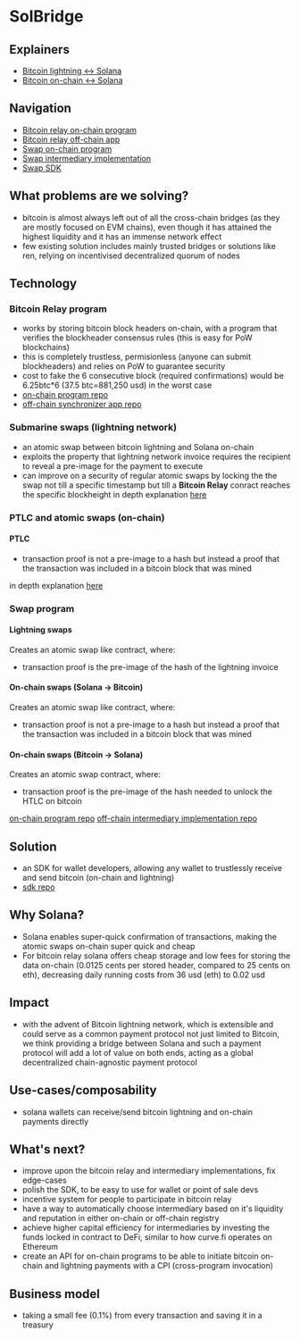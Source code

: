 # SolBridge

## Explainers
- [Bitcoin lightning <-> Solana](https://github.com/adambor/SolLightning-readme/blob/main/sol-submarine-swaps.md)
- [Bitcoin on-chain <-> Solana](https://github.com/adambor/SolLightning-readme/blob/main/sol-onchain-swaps.md)

## Navigation
- [Bitcoin relay on-chain program](https://github.com/adambor/BTCRelay-Sol)
- [Bitcoin relay off-chain app](https://github.com/adambor/BTCRelay-Sol-Offchain)
- [Swap on-chain program](https://github.com/adambor/SolLightning-program)
- [Swap intermediary implementation](https://github.com/adambor/SolLightning-Intermediary)
- [Swap SDK](https://github.com/adambor/SolLightning-sdk)

## What problems are we solving?
- bitcoin is almost always left out of all the cross-chain bridges (as they are mostly focused on EVM chains), even though it has attained the highest liquidity and it has an immense network effect
- few existing solution includes mainly trusted bridges or solutions like ren, relying on incentivised decentralized quorum of nodes

## Technology
### Bitcoin Relay program
- works by storing bitcoin block headers on-chain, with a program that verifies the blockheader consensus rules (this is easy for PoW blockchains)
- this is completely trustless, permisionless (anyone can submit blockheaders) and relies on PoW to guarantee security
- cost to fake the 6 consecutive block (required confirmations) would be 6.25btc\*6 (37.5 btc=881,250 usd) in the worst case
- [on-chain program repo](https://github.com/adambor/BTCRelay-Sol)
- [off-chain synchronizer app repo](https://github.com/adambor/BTCRelay-Sol-Offchain)

### Submarine swaps (lightning network)
- an atomic swap between bitcoin lightning and Solana on-chain
- exploits the property that lightning network invoice requires the recipient to reveal a pre-image for the payment to execute
- can improve on a security of regular atomic swaps by locking the the swap not till a specific timestamp but till a **Bitcoin Relay** conract reaches the specific blockheight
in depth explanation [here](https://github.com/adambor/SolLightning-readme/blob/main/sol-submarine-swaps.md)

### PTLC and atomic swaps (on-chain)
#### PTLC
- transaction proof is not a pre-image to a hash but instead a proof that the transaction was included in a bitcoin block that was mined

in depth explanation [here](https://github.com/adambor/SolLightning-readme/blob/main/sol-onchain-swaps.md)

### Swap program
#### Lightning swaps
Creates an atomic swap like contract, where:
- transaction proof is the pre-image of the hash of the lightning invoice

#### On-chain swaps (Solana -> Bitcoin)
Creates an atomic swap like contract, where:
- transaction proof is not a pre-image to a hash but instead a proof that the transaction was included in a bitcoin block that was mined

#### On-chain swaps (Bitcoin -> Solana)
Creates an atomic swap contract, where:
- transaction proof is the pre-image of the hash needed to unlock the HTLC on bitcoin

[on-chain program repo](https://github.com/adambor/SolLightning-program)
[off-chain intermediary implementation repo](https://github.com/adambor/SolLightning-Intermediary)

## Solution
- an SDK for wallet developers, allowing any wallet to trustlessly receive and send bitcoin (on-chain and lightning)
- [sdk repo](https://github.com/adambor/SolLightning-sdk)

## Why Solana?
- Solana enables super-quick confirmation of transactions, making the atomic swaps on-chain super quick and cheap
- For bitcoin relay solana offers cheap storage and low fees for storing the data on-chain (0.0125 cents per stored header, compared to 25 cents on eth), decreasing daily running costs from 36 usd (eth) to 0.02 usd

## Impact
- with the advent of Bitcoin lightning network, which is extensible and could serve as a common payment protocol not just limited to Bitcoin, we think providing a bridge between Solana and such a payment protocol will add a lot of value on both ends, acting as a global decentralized chain-agnostic payment protocol

## Use-cases/composability
- solana wallets can receive/send bitcoin lightning and on-chain payments directly

## What's next?
- improve upon the bitcoin relay and intermediary implementations, fix edge-cases
- polish the SDK, to be easy to use for wallet or point of sale devs
- incentive system for people to participate in bitcoin relay
- have a way to automatically choose intermediary based on it's liquidity and reputation in either on-chain or off-chain registry
- achieve higher capital efficiency for intermediaries by investing the funds locked in contract to DeFi, similar to how curve.fi operates on Ethereum
- create an API for on-chain programs to be able to initiate bitcoin on-chain and lightning payments with a CPI (cross-program invocation)

## Business model
- taking a small fee (0.1%) from every transaction and saving it in a treasury
